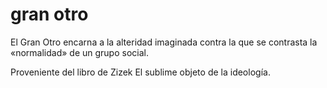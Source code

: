 # gran otro

El Gran Otro encarna a la alteridad imaginada contra la que se contrasta la «normalidad» de un grupo social.

Proveniente del libro de Zizek El sublime objeto de la ideología.
